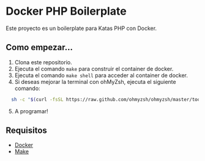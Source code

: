 # Docker PHP Boilerplate

Este proyecto es un boilerplate para Katas PHP con Docker.

## Como empezar...
1. Clona este repositorio.
2. Ejecuta el comando `make` para construir el container de docker.
3. Ejecuta el comando `make shell` para acceder al container de docker.
4. Si deseas mejorar la terminal con ohMyZsh, ejecuta el siguiente comando:
```bash
  sh -c "$(curl -fsSL https://raw.github.com/ohmyzsh/ohmyzsh/master/tools/install.sh)"
```
5. A programar!

## Requisitos
- [Docker](https://www.docker.com/)
- [Make](https://www.gnu.org/software/make/)
